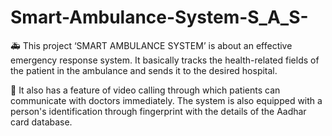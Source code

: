 # Smart-Ambulance-System-S_A_S-

🚑 This project ‘SMART AMBULANCE SYSTEM’ is about an effective emergency response system. It basically tracks the health-related fields of the patient in the ambulance and sends it to the desired hospital.

🏣 It also has a feature of video calling through which patients can communicate with doctors immediately. The system is also equipped with a person's identification through fingerprint with the details of the Aadhar card database.
